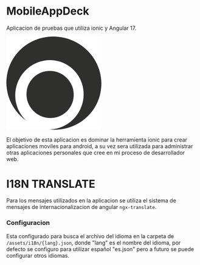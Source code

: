 # MobileAppDeck
Aplicacion de pruebas que utiliza ionic y Angular 17.

<img src="src/assets/imgs/logoAppAnimated.svg" width="250">

El objetivo de esta aplicacion es dominar la herramienta ionic para crear aplicaciones moviles para android, a su vez sera utilizada para administrar otras aplicaciones personales que cree en mi proceso de desarrollador web.

# I18N TRANSLATE

Para los mensajes utilizados en la aplicacion se utiliza el sistema de mensajes de internacionalizacion de angular ```ngx-translate```.

### Configuracion
Esta configurado para busca el archivo del idioma en la carpeta de ```/assets/i18n/{lang}.json```, donde "lang" es el nombre del idioma, por defecto se configuro para utilizar español "es.json" pero a futuro se puede configurar otros idiomas.

